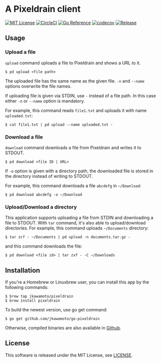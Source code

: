 # A Pixeldrain client
[![MIT License](https://img.shields.io/badge/license-MIT-blue.svg?style=flat)](LICENSE)
[![CircleCI](https://circleci.com/gh/jkawamoto/go-pixeldrain.svg?style=svg)](https://circleci.com/gh/jkawamoto/go-pixeldrain)
[![Go Reference](https://pkg.go.dev/badge/github.com/jkawamoto/go-pixeldrain.svg)](https://pkg.go.dev/github.com/jkawamoto/go-pixeldrain)
[![codecov](https://codecov.io/gh/jkawamoto/go-pixeldrain/branch/master/graph/badge.svg?token=ppX3MVIqWA)](https://codecov.io/gh/jkawamoto/go-pixeldrain)
[![Release](https://img.shields.io/badge/release-0.5.1-brightgreen.svg)](https://github.com/jkawamoto/go-pixeldrain/releases/tag/v0.5.1)


## Usage
### Upload a file
`upload` command uploads a file to Pixeldrain and shows a URL to it.


```shell-session
$ pd upload <file path>
```

The uploaded file has the same name as the given file.
`-n` and `--name` options overwrite the file names.


If uploading file is given via STDIN, use `-` instead of a file path.
In this case either `-n` or `--name` option is mandatory.

For example, this command reads `file1.txt` and uploads it with name `uploaded.txt`:

```shell-session
$ cat file1.txt | pd upload --name uploaded.txt -
```


### Download a file
`download` command downloads a file from Pixeldrain and writes it to STDOUT.

```shell-session
$ pd download <file ID | URL>
```

If `-o` option is given with a directory path, the downloaded file is stored in
the directory instead of writing to STDOUT.

For example, this command downloads a file `abcdefg` in `~/Download`:
```shell-session
$ pd download abcdefg -o ~/Download
```

### Upload/Download a directory
This application supports uploading a file from STDIN and downloading a file to STDOUT.
With `tar` command, it's also able to upload/download directories.
For example, this command uploads `~/Documents` directory:

```shell-session
$ tar zcf - ~/Documents | pd upload -n documents.tar.gz -
```

and this command downloads the file:

```shell-session
$ pd download <file id> | tar zxf - -C ~/Downloads
```



## Installation
If you're a Homebrew or Linuxbrew user, you can install this app by the following commands:

```
$ brew tap jkawamoto/pixeldrain
$ brew install pixeldrain
```

To build the newest version, use go get command:

```
$ go get github.com/jkawamoto/go-pixeldrain
```

Otherwise, compiled binaries are also available in [Github](https://github.com/jkawamoto/go-pixeldrain/releases).


## License
This software is released under the MIT License, see [LICENSE](LICENSE).
